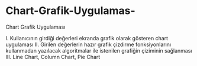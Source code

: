 # Chart-Grafik-Uygulamas-
Chart Grafik Uygulaması

I.	Kullanıcının girdiği değerleri ekranda grafik olarak gösteren chart uygulaması
II.	Girilen değerlerin hazır grafik çizdirme fonksiyonlarını kullanmadan   yazılacak algoritmalar ile istenilen  grafiğin çiziminin sağlanması
III.	Line Chart, Column Chart, Pie Chart 

